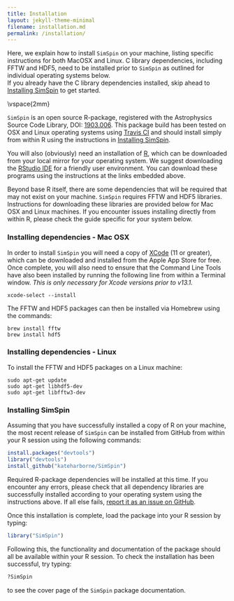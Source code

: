 ```yaml
---
title: Installation
layout: jekyll-theme-minimal
filename: installation.md
permalink: /installation/
---
```


Here, we explain how to install `SimSpin` on your machine, listing specific instructions for both MacOSX and Linux. 
C library dependencies, including FFTW and HDF5, need to be installed prior to `SimSpin` as outlined for individual operating systems below.  
If you already have the C library dependencies installed, skip ahead to [Installing SimSpin](installing-simspin) to get started.

\vspace{2mm}

`SimSpin` is an open source R-package, registered with the Astrophysics Source Code Library, DOI: [1903.006](https://ascl.net/1903.006).
This package build has been tested on OSX and Linux operating systems using [Travis CI](https://travis-ci.org/github/kateharborne/SimSpin) and should install simply from within R using the instructions in [Installing SimSpin](installing-simspin).

You will also (obviously) need an installation of [R](https://www.r-project.org/), which can be downloaded from your local mirror for your operating system. 
We suggest downloading the [RStudio IDE](https://rstudio.com/) for a friendly user environment. 
You can download these programs using the instructions at the links embedded above. 

Beyond base R itself, there are some dependencies that will be required that may not exist on your machine.
`SimSpin` requires FFTW and HDF5 libraries. 
Instructions for downloading these libraries are provided below for Mac OSX and Linux machines. 
If you encounter issues installing directly from within R, please check the guide specific for your system below. 

### Installing dependencies - Mac OSX
In order to install `SimSpin` you will need a copy of  [XCode](https://apps.apple.com/us/app/xcode/id497799835?mt=12) (11 or greater), which can be downloaded and installed from the Apple App Store for free. 
Once complete, you will also need to ensure that the Command Line Tools have also been installed by running the following line from within a Terminal window. 
*This is only necessary for Xcode versions prior to v13.1.*

```
xcode-select --install 
```

The FFTW and HDF5 packages can then be installed via Homebrew using the commands:

```
brew install fftw 
brew install hdf5
```

### Installing dependencies - Linux
To install the FFTW and HDF5 packages on a Linux machine:

```
sudo apt-get update
sudo apt-get libhdf5-dev
sudo apt-get libfftw3-dev
```

### Installing SimSpin
Assuming that you have successfully installed a copy of R on your machine, the most recent release of `SimSpin` can be installed from GitHub from within your R session using the following commands:

```R
install.packages("devtools")
library("devtools")
install_github("kateharborne/SimSpin")
```

Required R-package dependencies will be installed at this time. 
If you encounter any errors, please check that all dependency libraries are successfully installed according to your operating system using the instructions above. 
If all else fails, [report it as an issue on GitHub](https://github.com/kateharborne/SimSpin/issues). 

Once this installation is complete, load the package into your R session by typing:

```R
library("SimSpin")
```

Following this, the functionality and documentation of the package should all be available within your R session. 
To check the installation has been successful, try typing: 

```R
?SimSpin
```

to see the cover page of the `SimSpin` package documentation. 